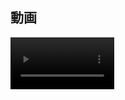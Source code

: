 ## 動画
<video width="33%" src= "https://github.com/user-attachments/assets/7484a696-286a-4242-b41c-05ac9925addb">




